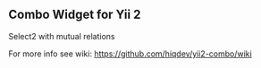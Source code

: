 Combo Widget for Yii 2
-----------------------

Select2 with mutual relations

For more info see wiki:
https://github.com/hiqdev/yii2-combo/wiki
